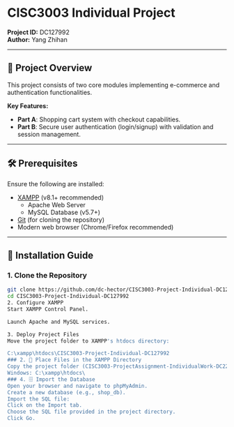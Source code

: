 # CISC3003 Individual Project  
**Project ID:** DC127992  
**Author:** Yang Zhihan

---

## 📜 Project Overview  
This project consists of two core modules implementing e-commerce and authentication functionalities.  

**Key Features:**  
- **Part A**: Shopping cart system with checkout capabilities.  
- **Part B**: Secure user authentication (login/signup) with validation and session management.  

---

## 🛠️ Prerequisites  
Ensure the following are installed:  
- [XAMPP](https://www.apachefriends.org/) (v8.1+ recommended)  
  - Apache Web Server  
  - MySQL Database (v5.7+)  
- [Git](https://git-scm.com/) (for cloning the repository)  
- Modern web browser (Chrome/Firefox recommended)  

---

## 🚀 Installation Guide  

### 1. Clone the Repository  
```bash  
git clone https://github.com/dc-hector/CISC3003-Project-Individual-DC127992.git  
cd CISC3003-Project-Individual-DC127992  
2. Configure XAMPP
Start XAMPP Control Panel.

Launch Apache and MySQL services.

3. Deploy Project Files
Move the project folder to XAMPP's htdocs directory:

C:\xampp\htdocs\CISC3003-Project-Individual-DC127992  
### 2. 📂 Place Files in the XAMPP Directory
Copy the project folder (CISC3003-ProjectAssignment-IndividualWork-DC226696) to the htdocs directory of your XAMPP installation:
Windows: C:\xampp\htdocs\
### 4. 🗄️ Import the Database
Open your browser and navigate to phpMyAdmin.
Create a new database (e.g., shop_db).
Import the SQL file:
Click on the Import tab.
Choose the SQL file provided in the project directory.
Click Go.
